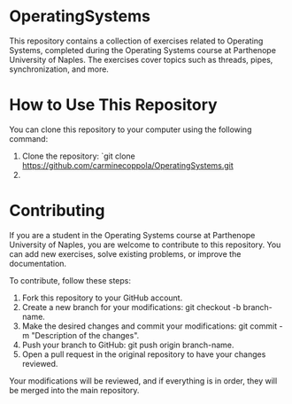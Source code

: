 # OperatingSystems
This repository contains a collection of exercises related to Operating Systems, completed during the Operating Systems course at Parthenope University of Naples. The exercises cover topics such as threads, pipes, synchronization, and more.

# How to Use This Repository

You can clone this repository to your computer using the following command:
 1. Clone the repository: `git clone https://github.com/carminecoppola/OperatingSystems.git
 2. 


# Contributing

If you are a student in the Operating Systems course at Parthenope University of Naples, you are welcome to contribute to this repository. You can add new exercises, solve existing problems, or improve the documentation.

To contribute, follow these steps:

 1. Fork this repository to your GitHub account.
 2. Create a new branch for your modifications: git checkout -b branch-name.
 3. Make the desired changes and commit your modifications: git commit -m "Description of the changes".
 4. Push your branch to GitHub: git push origin branch-name.
 5. Open a pull request in the original repository to have your changes reviewed.

Your modifications will be reviewed, and if everything is in order, they will be merged into the main repository.
